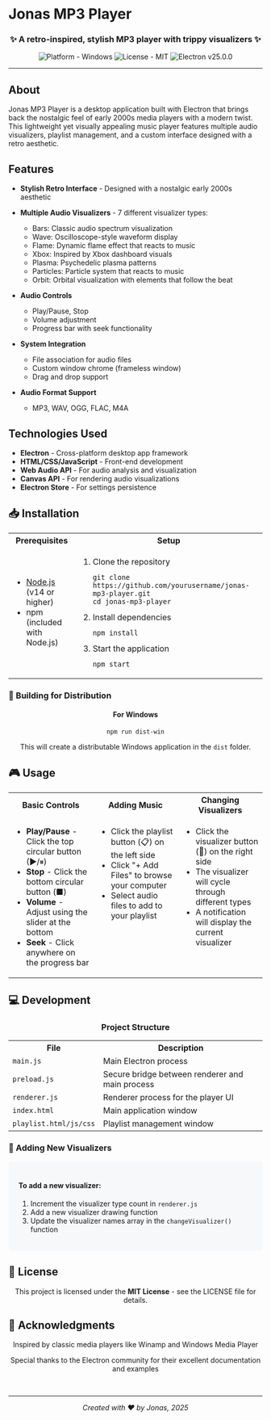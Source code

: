 # Jonas MP3 Player

<div align="center">
  <h3>✨ A retro-inspired, stylish MP3 player with trippy visualizers ✨</h3>
  
  <p>
    <img src="https://img.shields.io/badge/platform-windows-blue.svg" alt="Platform - Windows">
    <img src="https://img.shields.io/badge/license-MIT-green.svg" alt="License - MIT">
    <img src="https://img.shields.io/badge/electron-v25.0.0-teal.svg" alt="Electron v25.0.0">
  </p>
  
  <hr>
</div>

## About

Jonas MP3 Player is a desktop application built with Electron that brings back the nostalgic feel of early 2000s media players with a modern twist. This lightweight yet visually appealing music player features multiple audio visualizers, playlist management, and a custom interface designed with a retro aesthetic.

## Features

- **Stylish Retro Interface** - Designed with a nostalgic early 2000s aesthetic
- **Multiple Audio Visualizers** - 7 different visualizer types:
  - Bars: Classic audio spectrum visualization
  - Wave: Oscilloscope-style waveform display
  - Flame: Dynamic flame effect that reacts to music
  - Xbox: Inspired by Xbox dashboard visuals
  - Plasma: Psychedelic plasma patterns
  - Particles: Particle system that reacts to music
  - Orbit: Orbital visualization with elements that follow the beat
- **Audio Controls**
  - Play/Pause, Stop
  - Volume adjustment
  - Progress bar with seek functionality

- **System Integration**
  - File association for audio files
  - Custom window chrome (frameless window)
  - Drag and drop support
- **Audio Format Support**
  - MP3, WAV, OGG, FLAC, M4A

## Technologies Used

- **Electron** - Cross-platform desktop app framework
- **HTML/CSS/JavaScript** - Front-end development
- **Web Audio API** - For audio analysis and visualization
- **Canvas API** - For rendering audio visualizations
- **Electron Store** - For settings persistence

## 📥 Installation

<div align="center">
  <table>
    <tr>
      <th>Prerequisites</th>
      <th>Setup</th>
    </tr>
    <tr>
      <td>
        <ul>
          <li><a href="https://nodejs.org/">Node.js</a> (v14 or higher)</li>
          <li>npm (included with Node.js)</li>
        </ul>
      </td>
      <td>
        <ol>
          <li>
            Clone the repository
            <pre><code>git clone https://github.com/yourusername/jonas-mp3-player.git
cd jonas-mp3-player</code></pre>
          </li>
          <li>
            Install dependencies
            <pre><code>npm install</code></pre>
          </li>
          <li>
            Start the application
            <pre><code>npm start</code></pre>
          </li>
        </ol>
      </td>
    </tr>
  </table>
</div>

### 🚀 Building for Distribution

<div align="center">
  <h4>For Windows</h4>
  <pre><code>npm run dist-win</code></pre>
  This will create a distributable Windows application in the <code>dist</code> folder.
</div>

## 🎮 Usage

<div align="center">
  <table>
    <tr>
      <th width="33%">Basic Controls</th>
      <th width="33%">Adding Music</th>
      <th width="33%">Changing Visualizers</th>
    </tr>
    <tr valign="top">
      <td>
        <ul>
          <li><b>Play/Pause</b> - Click the top circular button (▶/⏸)</li>
          <li><b>Stop</b> - Click the bottom circular button (■)</li>
          <li><b>Volume</b> - Adjust using the slider at the bottom</li>
          <li><b>Seek</b> - Click anywhere on the progress bar</li>
        </ul>
      </td>
      <td>
        <ul>
          <li>Click the playlist button (📋) on the left side</li>
          <li>Click "+ Add Files" to browse your computer</li>
          <li>Select audio files to add to your playlist</li>
        </ul>
      </td>
      <td>
        <ul>
          <li>Click the visualizer button (🌈) on the right side</li>
          <li>The visualizer will cycle through different types</li>
          <li>A notification will display the current visualizer</li>
        </ul>
      </td>
    </tr>
  </table>
</div>

## 💻 Development

<div align="center">
  <h3>Project Structure</h3>
  
  <table>
    <tr>
      <th>File</th>
      <th>Description</th>
    </tr>
    <tr>
      <td><code>main.js</code></td>
      <td>Main Electron process</td>
    </tr>
    <tr>
      <td><code>preload.js</code></td>
      <td>Secure bridge between renderer and main process</td>
    </tr>
    <tr>
      <td><code>renderer.js</code></td>
      <td>Renderer process for the player UI</td>
    </tr>
    <tr>
      <td><code>index.html</code></td>
      <td>Main application window</td>
    </tr>
    <tr>
      <td><code>playlist.html/js/css</code></td>
      <td>Playlist management window</td>
    </tr>
  </table>
</div>

### 🔮 Adding New Visualizers

<div align="center">
  <div style="display: inline-block; text-align: left; padding: 20px; background-color: #f6f8fa; border-radius: 6px;">
    <h4>To add a new visualizer:</h4>
    <ol>
      <li>Increment the visualizer type count in <code>renderer.js</code></li>
      <li>Add a new visualizer drawing function</li>
      <li>Update the visualizer names array in the <code>changeVisualizer()</code> function</li>
    </ol>
  </div>
</div>

## 📜 License

<div align="center">
  This project is licensed under the <b>MIT License</b> - see the LICENSE file for details.
</div>

## 🙏 Acknowledgments

<div align="center">
  <p>Inspired by classic media players like Winamp and Windows Media Player</p>
  <p>Special thanks to the Electron community for their excellent documentation and examples</p>
  
  <br>
  <hr>
  <p>
    <i>Created with ❤️ by Jonas, 2025</i>
  </p>
</div>
